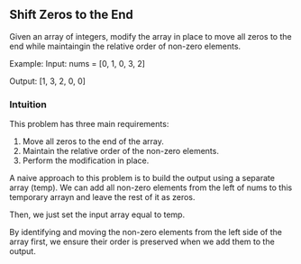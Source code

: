 ## Shift Zeros to the End

Given an array of integers, modify the array in place to move all zeros to the end while maintaingin the relative order of non-zero elements.

Example:
Input: nums = [0, 1, 0, 3, 2]

Output: [1, 3, 2, 0, 0]

### Intuition

This problem has three main requirements:

1. Move all zeros to the end of the array.
2. Maintain the relative order of the non-zero elements.
3. Perform the modification in place.

A naive approach to this problem is to build the output using a separate array (temp). We can add all non-zero elements from the left of nums to this temporary arrayn and leave the rest of it as zeros.

Then, we just set the input array equal to temp.

By identifying and moving the non-zero elements from the left side of the array first, we ensure their order is preserved when we add them to the output.
